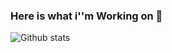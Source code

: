 ### Here is what i''m Working on 👋

<!-- Here are some ideas to get you started:

- 🔭 I’m currently working on ...
- 🌱 I’m currently learning ...
- 👯 I’m looking to collaborate on ...
- 🤔 I’m looking for help with ...
- 💬 Ask me about ...
- 📫 How to reach me: ...
- 😄 Pronouns: ...
- ⚡ Fun fact: ...
 -->
 
 ![Github stats](https://github-readme-stats.vercel.app/api?username=ayushete2005)

<!-- ![counter](https://[YourEndpoint].m.pipedream.net) -->
